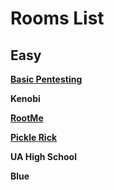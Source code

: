 # Rooms List

## Easy

[**Basic Pentesting**](Basic%20Pentesting/Writeup.md)

**Kenobi**

[**RootMe**](Root%20Me/Writeup.md)

[**Pickle Rick**](Pickle%20Rick/Writeup.md)

**UA High School**

**Blue**
